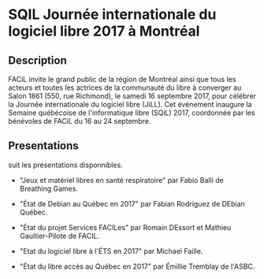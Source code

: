 SQIL Journée internationale du logiciel libre 2017 à Montréal
=============================================================


## Description

FACiL invite le grand public de la région de Montréal ainsi que tous les acteurs et toutes les actrices de la communauté du libre à converger au Salon 1861 (550, rue Richmond), le samedi 16 septembre 2017, pour célébrer la Journée internationale du logiciel libre (JiLL). Cet événement inaugure la Semaine québécoise de l'informatique libre (SQiL) 2017, coordonnée par les bénévoles de FACiL du 16 au 24 septembre. 

## Presentations

suit les présentations disponnibles.

- "Jeux et matériel libres en santé respiratoire" par Fabio Balli de Breathing Games.

- "État de Debian au Québec en 2017" par Fabian Rodriguez de DEbian Québec.

- "État du projet Services FACILes" par Romain DEssort et Mathieu Gaultier-Pilote de FACIL.

- "Etat du logiciel libre à l'ÉTS en 2017" par Michael Faille.

- "État du libre accès au Québec en 2017" par Émillie Tremblay de l'ASBC.